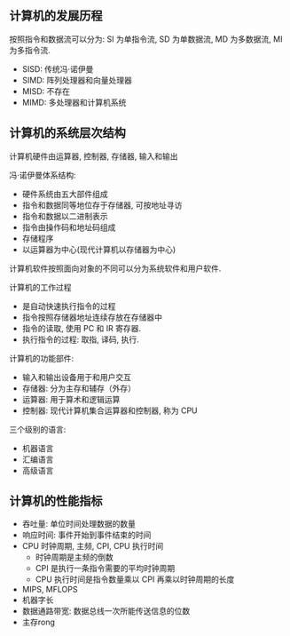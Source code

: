 ## 计算机的发展历程

按照指令和数据流可以分为: SI 为单指令流, SD 为单数据流, MD 为多数据流, MI 为多指令流.
- SISD: 传统冯·诺伊曼
- SIMD: 阵列处理器和向量处理器
- MISD: 不存在
- MIMD: 多处理器和计算机系统

## 计算机的系统层次结构

计算机硬件由运算器, 控制器, 存储器, 输入和输出

冯·诺伊曼体系结构:
- 硬件系统由五大部件组成
- 指令和数据同等地位存于存储器, 可按地址寻访
- 指令和数据以二进制表示
- 指令由操作码和地址码组成
- 存储程序
- 以运算器为中心(现代计算机以存储器为中心)

计算机软件按照面向对象的不同可以分为系统软件和用户软件.

计算机的工作过程
- 是自动快速执行指令的过程
- 指令按照存储器地址连续存放在存储器中
- 指令的读取, 使用 PC 和 IR 寄存器.
- 执行指令的过程: 取指, 译码, 执行.

计算机的功能部件: 
- 输入和输出设备用于和用户交互
- 存储器: 分为主存和辅存（外存）
- 运算器: 用于算术和逻辑运算
- 控制器: 现代计算机集合运算器和控制器, 称为 CPU 

三个级别的语言:
- 机器语言
- 汇编语言
- 高级语言

## 计算机的性能指标

- 吞吐量: 单位时间处理数据的数量
- 响应时间: 事件开始到事件结束的时间
- CPU 时钟周期, 主频, CPI, CPU 执行时间
	- 时钟周期是主频的倒数
	- CPI 是执行一条指令需要的平均时钟周期
	- CPU 执行时间是指令数量乘以 CPI 再乘以时钟周期的长度
- MIPS, MFLOPS
- 机器字长
- 数据通路带宽: 数据总线一次所能传送信息的位数
- 主存rong
